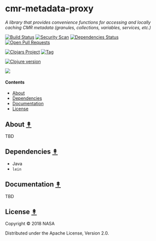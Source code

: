 # cmr-metadata-proxy

*A library that provides convenience functions for accessing and locally caching CMR metadata (granules, collections, variables, services, etc.)*

[![Build Status][travis-badge]][travis]
[![Security Scan][security-scan-badge]][travis]
[![Dependencies Status][deps-badge]][travis]
[![Open Pull Requests][prs-badge]][prs]

[![Clojars Project][clojars-badge]][clojars]
[![Tag][tag-badge]][tag]

[![Clojure version][clojure-v]](project.clj)

[![][logo]][logo]


#### Contents

* [About](#about-)
* [Dependencies](#dependencies-)
* [Documentation](#documentation-)
* [License](#license-)


## About [&#x219F;](#contents)

TBD


## Dependencies [&#x219F;](#contents)

* Java
* `lein`


## Documentation [&#x219F;](#contents)

TBD


## License [&#x219F;](#contents)

Copyright © 2018 NASA

Distributed under the Apache License, Version 2.0.


<!-- Named page links below: /-->

[logo]: https://avatars2.githubusercontent.com/u/32934967?s=200&v=4
[travis]: https://travis-ci.org/cmr-exchange/cmr-metadata-proxy
[travis-badge]: https://travis-ci.org/cmr-exchange/cmr-metadata-proxy.png?branch=master
[deps-badge]: https://img.shields.io/badge/deps%20check-passing-brightgreen.svg
[tag-badge]: https://img.shields.io/github/tag/cmr-exchange/cmr-metadata-proxy.svg
[tag]: https://github.com/cmr-exchange/cmr-metadata-proxy/tags
[clojure-v]: https://img.shields.io/badge/clojure-1.11.2-blue.svg
[clojars]: https://clojars.org/gov.nasa.earthdata/cmr-metadata-proxy
[clojars-badge]: https://img.shields.io/clojars/v/gov.nasa.earthdata/cmr-metadata-proxy.svg
[security-scan-badge]: https://img.shields.io/badge/dependency%20check%20security%20scan-passing-brightgreen.svg
[prs]: https://github.com/pulls?utf8=%E2%9C%93&q=is%3Aopen+is%3Apr+org%3Acmr-exchange+archived%3Afalse+
[prs-badge]: https://img.shields.io/badge/Open%20PRs-org-yellow.svg
